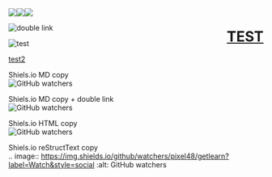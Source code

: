 <img src="./ico.ico" style="float: left">

# [TEST](folder)
<style>
  #test {
    float: right;
  }
</style>
<img src="./ico.ico" style="float: left">
<img src="https://shields.io/github/watchers/Pixel48/getLearn?style=social&link=https://github.com/Pixel48/getLearn/subscribe&link=https://github.com/Pixel48/getLearn/watchers">

![double link](https://shields.io/github/watchers/Pixel48/getLearn?style=social&link=https://github.com/Pixel48/getLearn/subscribe&link=https://github.com/Pixel48/getLearn/watchers)

![test](https://shields.io/github/watchers/Pixel48/getLearn?style=social&link=https://github.com/Pixel48/getLearn/subscribe&link=https://github.com/Pixel48/getLearn/watchers)

[test2](folder/subfolder/)

Shiels.io MD copy  
![GitHub watchers](https://img.shields.io/github/watchers/pixel48/getlearn?label=Watch&style=social)

Shiels.io MD copy + double link  
![GitHub watchers](https://img.shields.io/github/watchers/pixel48/getlearn?label=Watch&style=social&link=https://github.com/Pixel48/getLearn/network&link=https://github.com/Pxiel48/getLearn/watchers)

Shiels.io HTML copy  
<img alt="GitHub watchers" src="https://img.shields.io/github/watchers/pixel48/getlearn?label=Watch&style=social">

Shiels.io reStructText copy  
.. image:: https://img.shields.io/github/watchers/pixel48/getlearn?label=Watch&style=social   :alt: GitHub watchers
